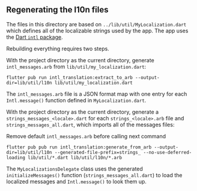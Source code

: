 ## Regenerating the l10n files

The files in this directory are based on `../lib/util/MyLocalization.dart`
which defines all of the localizable strings used by the app.
The app uses the [Dart `intl` package](https://github.com/dart-lang/intl).

Rebuilding everything requires two steps.

With the project directory as the current directory, generate `intl_messages.arb` from `lib/util/my_localization.dart`:

```
flutter pub run intl_translation:extract_to_arb --output-dir=lib/util/l10n lib/util/my_localization.dart
```

The `intl_messages.arb` file is a JSON format map with one entry for each `Intl.message()` function
defined in `MyLocalization.dart`.

With the project directory as the current directory, generate a `strings_messages_<locale>.dart`
for each `strings_<locale>.arb` file and `strings_messages_all.dart`, which imports all of the messages files:

Remove default `intl_messages.arb` before calling next command

```
flutter pub pub run intl_translation:generate_from_arb --output-dir=lib/util/l10n --generated-file-prefix=strings_ --no-use-deferred-loading lib/util/*.dart lib/util/l10n/*.arb
```

The `MyLocalizationsDelegate` class uses the generated `initializeMessages()` function
(`strings_messages_all.dart`) to load the localized messages and `Intl.message()` to look them up.
